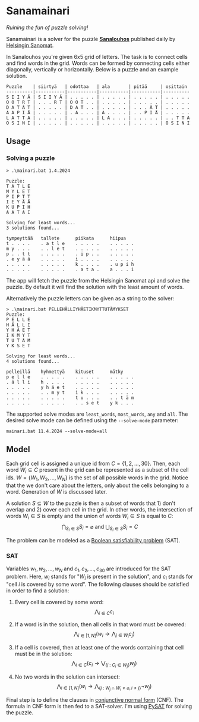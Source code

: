 # Sanamainari
*Ruining the fun of puzzle solving!*

Sanamainari is a solver for the puzzle [**Sanalouhos**](https://sanalouhos.datadesk.hs.fi/) published daily by [Helsingin Sanomat](https://hs.fi).


In Sanalouhos you're given 6x5 grid of letters. The task is to connect cells and find words in the grid. Words can be formed by connecting cells either diagonally, vertically or horizontally. Below is a puzzle and an example solution.

```
Puzzle    | siirtyä   | odottaa   | ala       | pitää     | osittain 
----------|-----------|-----------|-----------|-----------|----------
S I I Y Ä | S I I Y Ä | . . . . . | . . . . . | . . . . . | . . . . .
O O T R T | . . . R T | O O T . . | . . . . . | . . . . . | . . . . .
D A T Ä T | . . . . . | D A T . . | . . . . . | . . . Ä T | . . . . .
A A P I Ä | . . . . . | . A . . . | A . . . . | . . P I Ä | . . . . .
L A T T A | . . . . . | . . . . . | L A . . . | . . . . . | . . T T A
O S I N I | . . . . . | . . . . . | . . . . . | . . . . . | O S I N I
```

## Usage
### Solving a puzzle
```
> .\mainari.bat 1.4.2024

Puzzle:
T A T L E 
M Y L E T
P I P T T
I E Y Ä Ä
K U P I H
A A T A I

Solving for least words...
3 solutions found...

tympeyttää   tallete      piikata      hiipua
t . . . .    . a t l e    . . . . .    . . . . .
m y . . .    . . l e t    . . . . .    . . . . .
p . . t t    . . . . .    . i p . .    . . . . .
. e y ä ä    . . . . .    i . . . .    . . . . .
. . . . .    . . . . .    k . . . .    . u p i h
. . . . .    . . . . .    . a t a .    a . . . i
```
The app will fetch the puzzle from the Helsingin Sanomat api and solve the puzzle. By default it will find the solution with the least amount of words. 

Alternatively the puzzle letters can be given as a string to the solver:
```
> .\mainari.bat PELLEHÄLLIYHÄETIKMYTTUTÄMYKSET
Puzzle:
P E L L E 
H Ä L L I
Y H Ä E T
I K M Y T
T U T Ä M
Y K S E T

Solving for least words...
4 solutions found...

pelleillä    hyhmettyä    kituset      mätky
p e l l e    . . . . .    . . . . .    . . . . . 
. ä l l i    h . . . .    . . . . .    . . . . .
. . . . .    y h ä e t    . . . . .    . . . . .
. . . . .    . . m y t    i k . . .    . . . . .
. . . . .    . . . . .    t u . . .    . . t ä m
. . . . .    . . . . .    . . s e t    y k . . .
```

The supported solve modes are `least_words`, `most_words`, `any` and `all`. The desired solve mode can be defined using the `--solve-mode` parameter:
```
mainari.bat 11.4.2024 --solve-mode=all
```

## Model
Each grid cell is assigned a unique id from $C = \{ 1,2,\ldots,30 \}$. Then, each word $W_i \subseteq C$ present in the grid can be represented as a subset  of the cell ids. $W = \{W_1, W_2, \ldots, W_N\}$ is the set of all possible words in the grid. Notice that the we don't care about the letters, only about the cells belonging to a word. Generation of $W$ is discussed later.

A solution $S \subseteq W$ to the puzzle is then a subset of words that 1) don't overlap and 2) cover each cell in the grid. In other words, the intersection of words $W_i \in S$ is empty and the union of words $W_i \in S$ is equal to $C$:
$$
\bigcap_{S_i \in S} S_i = \varnothing \text{ and }
\bigcup_{S_i \in S} S_i = C
$$

The problem can be modeled as a [Boolean satisfiability problem](https://en.wikipedia.org/wiki/Boolean_satisfiability_problem) (SAT).

### SAT
Variables $w_1,w_2,\ldots,w_N$ and $c_1,c_2,\ldots,c_{30}$ are introduced for the SAT problem. Here, $w_i$ stands for "$W_i$ is present in the solution", and $c_i$ stands for "cell $i$ is covered by some word". The following clauses should be satisfied in order to find a solution:

1. Every cell is covered by some word:
$$
  \bigwedge_{i \in C} c_i
$$

2. If a word is in the solution, then all cells in that word must be covered:
$$
  \bigwedge_{i \in [1,N]} (w_i \rightarrow \bigwedge_{j \in W_i}c_j)
$$

3. If a cell is covered, then at least one of the words containing that cell must be in the solution:
$$
  \bigwedge_{i \in C} (c_i \rightarrow  \bigvee_{\{ j \text{ : } C_i \in W_j \}} w_j )
$$

4. No two words in the solution can intersect:
$$
\bigwedge_{i \in [1,N]} (w_i \rightarrow \bigwedge_{\{ j \text{ : } W_j \cap W_i \neq \varnothing, i \neq j \}} \neg w_j)
$$

Final step is to define the clauses in [conjunctive normal form](https://en.wikipedia.org/wiki/Conjunctive_normal_form) (CNF). The formula in CNF form is then fed to a SAT-solver. I'm using [PySAT](https://pysathq.github.io/) for solving the puzzle.
